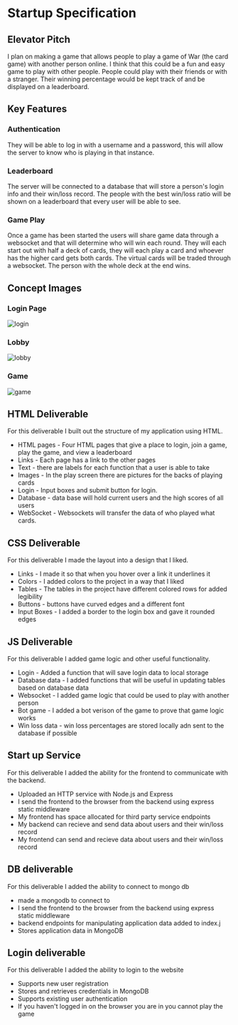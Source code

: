# Startup Specification

## Elevator Pitch
I plan on making a game that allows people to play a game of War (the card game) with another person online. I think that this could be a fun and easy game to play with other people. People could play with their friends or with a stranger. Their winning percentage would be kept track of and be displayed on a leaderboard. 

## Key Features

### Authentication
They will be able to log in with a username and a password, this will allow the server to know who is playing in that instance. 

### Leaderboard
The server will be connected to a database that will store a person's login info and their win/loss record. The people with the best win/loss ratio will be shown on a leaderboard that every user will be able to see.

### Game Play
Once a game has been started the users will share game data through a websocket and that will determine who will win each round. They will each start out with half a deck of cards, they will each play a card and whoever has the higher card gets both cards. The virtual cards will be traded through a websocket. The person with the whole deck at the end wins. 


## Concept Images
### Login Page
![login](https://github.com/ninjaluke45/startup/assets/97245977/7cacb46d-74b3-43f4-aa5a-49c19d151a45)
### Lobby
![lobby](https://github.com/ninjaluke45/startup/assets/97245977/7e0c1dab-c761-48b6-a6d0-4741e94bfd54)
### Game
![game](https://github.com/ninjaluke45/startup/assets/97245977/cc74b532-490a-492e-8b1c-110516c594e4)

## HTML Deliverable
For this deliverable I built out the structure of my application using HTML.

<ul>
  <li>HTML pages - Four HTML pages that give a place to login, join a game, play the game, and view a leaderboard</li>
  <li>Links - Each page has a link to the other pages</li>
  
  <li>Text - there are labels for each function that a user is able to take</li>
  <li>Images - In the play screen there are pictures for the backs of playing cards</li>
  <li>Login - Input boxes and submit button for login.</li>
  <li>Database - data base will hold current users and the high scores of all users</li>
  <li>WebSocket - Websockets will transfer the data of who played what cards. </li>
</ul>

## CSS Deliverable
For this deliverable I made the layout into a design that I liked.

<ul>
  <li>Links - I made it so that when you hover over a link it underlines it</li>
  <li>Colors - I added colors to the project in a way that I liked</li>
  <li>Tables - The tables in the project have different colored rows for added legibility</li>
  <li>Buttons - buttons have curved edges and a different font</li>
  <li>Input Boxes - I added a border to the login box and gave it rounded edges</li>
  
</ul>

## JS Deliverable
For this deliverable I added game logic and other useful functionality.

<ul>
  <li>Login - Added a function that will save login data to local storage</li>
  <li>Database data - I added functions that will be useful in updating tables based on database data</li>
  <li>Websocket - I added game logic that could be used to play with another person</li>
  <li>Bot game - I added a bot verison of the game to prove that game logic works</li>
  <li>Win loss data - win loss percentages are stored locally adn sent to the database if possible</li>
  
</ul>

## Start up Service
For this deliverable I added the ability for the frontend to communicate with the backend.

<ul>

  <li>Uploaded an HTTP service with Node.js and Express</li>
  <li>I send the frontend to the browser from the backend using express static middleware</li>
  <li>My frontend has space allocated for third party service endpoints</li>
  <li>My backend can recieve and send data about users and their win/loss record</li>
  <li>My frontend can send and recieve data about users and their win/loss record</li>
  
</ul>

## DB deliverable
For this deliverable I added the ability to connect to mongo db

<ul>

  <li>made a mongodb to connect to</li>
  <li>I send the frontend to the browser from the backend using express static middleware</li>
  <li>backend endpoints for manipulating application data added to index.j</li>
  <li>Stores application data in MongoDB</li>

</ul>


## Login deliverable
For this deliverable I added the ability to login to the website

<ul>

  <li>Supports new user registration</li>
  <li>Stores and retrieves credentials in MongoDB</li>
  <li>Supports existing user authentication</li>
  <li>If you haven't logged in on the browser you are in you cannot play the game</li>

</ul>












